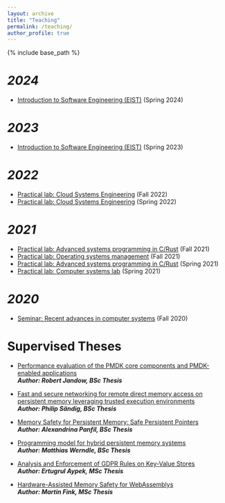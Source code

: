```yaml
---
layout: archive
title: "Teaching"
permalink: /teaching/
author_profile: true
---
```

{% include base_path %}

***2024***
====
- [Introduction to Software Engineering (EIST)](https://dse.in.tum.de/teaching/eist-24/) (Spring 2024)

***2023***
====
- [Introduction to Software Engineering (EIST)](https://dse.in.tum.de/teaching/ss23-eist23/) (Spring 2023)

***2022***
====
- [Practical lab: Cloud Systems Engineering](https://github.com/TUM-DSE/cloud-lab) (Fall 2022)
- [Practical lab: Cloud Systems Engineering](https://dse.in.tum.de/teaching/cloud-lab-ss22/) (Spring 2022)

***2021***
====
- [Practical lab: Advanced systems programming in C/Rust](https://dse.in.tum.de/teaching/advanced-systems-programing-wise2122/) (Fall 2021)
- [Practical lab: Operating systems management](https://dse.in.tum.de/teaching/os-management-wise2122/) (Fall 2021)
- [Practical lab: Advanced systems programming in C/Rust](https://dse.in.tum.de/teaching/advanced-systems-programing-sose2021/) (Spring 2021)
- [Practical lab: Computer systems lab](https://dse.in.tum.de/teaching/computer-systems-lab-sose2021/) (Spring 2021)

***2020***
====
- [Seminar: Recent advances in computer systems](https://dse.in.tum.de/teaching/recent-advances-in-computer-systems-wise2021/) (Fall 2020)

Supervised Theses
====
- [Performance evaluation of the PMDK core components and PMDK-enabled applications](https://github.com/TUM-DSE/research-work-archive/blob/main/archive/2021/summer/docs/bsc_jandow_performance_evaluation_of_the_pmdk_core_components_and_pmdk_enabled_applications.pdf) <br /> 
***Author: Robert Jandow, BSc Thesis***

- [Fast and secure networking for remote direct memory access on persistent memory leveraging trusted execution environments](https://github.com/TUM-DSE/research-work-archive/blob/main/archive/2021/summer/docs/bsc_saendig_fast_and_secure_networking_for_remote_direct_memory_access_on_persistent_memory_leveraging_trusted_execution_environments.pdf) <br /> 
***Author: Philip Sändig, BSc Thesis***

- [Memory Safety for Persistent Memory: Safe Persistent Pointers](https://github.com/TUM-DSE/research-work-archive/blob/main/archive/2021/winter/docs/bsc_panfil_memory_safety_for_persistent_memory_safe_persistent_pointers.pdf) <br /> 
***Author: Alexandrina Panfil, BSc Thesis***

- [Programming model for hybrid persistent memory systems](https://github.com/TUM-DSE/research-work-archive/blob/main/archive/2022/summer/docs/bsc_werndle_programming_model_for_hybrid_persistent_memory_systems.pdf) <br /> 
***Author: Matthias Werndle, BSc Thesis***

- [Analysis and Enforcement of GDPR Rules on Key-Value Stores](https://github.com/TUM-DSE/research-work-archive/blob/main/archive/2023/summer/docs/msc_aypek_analysis_and_enforcement_of_gdpr_rules_on_key_value_stores.pdf) <br /> 
***Author: Ertugrul Aypek, MSc Thesis***

- [Hardware-Assisted Memory Safety for WebAssemblys](https://github.com/TUM-DSE/research-work-archive/blob/main/archive/2024/summer/docs/msc_martin_fink_wasm_memory_safety.pdf) <br /> 
***Author: Martin Fink, MSc Thesis***